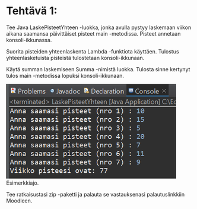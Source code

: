 # Tehtävä 1:
Tee Java LaskePisteetYhteen -luokka, jonka avulla pystyy laskemaan viikon aikana saamansa päivittäiset pisteet main -metodissa. Pisteet annetaan konsoli-ikkunassa. 

Suorita pisteiden yhteenlaskenta Lambda -funktiota käyttäen. Tulostus yhteenlasketuista pisteistä tulostetaan konsoli-ikkunaan. 

Käytä summan laskemiseen Summa -nimistä luokka. Tulosta sinne kertynyt tulos main -metodissa lopuksi konsoli-ikkunaan.


![Esimerkkiajo](./Kuva_01.PNG)<br>
Esimerkkiajo.


Tee ratkaisustasi zip -paketti ja palauta se vastauksenasi palautuslinkkiin Moodleen.